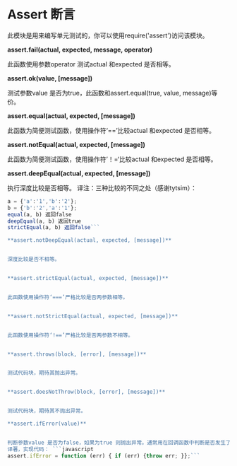 # Assert 断言
此模块是用来编写单元测试的，你可以使用require('assert')访问该模块。


**assert.fail(actual, expected, message, operator)**


此函数使用参数operator 测试actual 和expected 是否相等。


**assert.ok(value, [message])**


测试参数value 是否为true，此函数和assert.equal(true, value, message)等价。


**assert.equal(actual, expected, [message])**


此函数为简便测试函数，使用操作符‘==’比较actual 和expected 是否相等。


**assert.notEqual(actual, expected, [message])**


此函数为简便测试函数，使用操作符’！=‘比较actual 和expected 是否相等。


**assert.deepEqual(actual, expected, [message])**


执行深度比较是否相等。
译注：三种比较的不同之处（感谢tytsim）：


```javascript
a = {'a':'1','b':'2'};
b = {'b':'2','a':'1'};
equal(a, b) 返回false
deepEqual(a, b) 返回true
strictEqual(a, b) 返回false```

**assert.notDeepEqual(actual, expected, [message])**


深度比较是否不相等。


**assert.strictEqual(actual, expected, [message])**


此函数使用操作符‘===’严格比较是否两参数相等。


**assert.notStrictEqual(actual, expected, [message])**


此函数使用操作符‘!==’严格比较是否两参数不相等。


**assert.throws(block, [error], [message])**


测试代码块，期待其抛出异常。


**assert.doesNotThrow(block, [error], [message])**


测试代码块，期待其不抛出异常。

**assert.ifError(value)**


判断参数value 是否为false，如果为true 则抛出异常。通常用在回调函数中判断是否发生了错误。
译著，实现代码： ```javascript
assert.ifError = function (err) { if (err) {throw err; }};```


